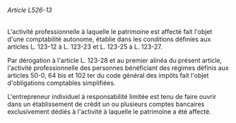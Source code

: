 ###### Article L526-13

L'activité professionnelle à laquelle le patrimoine est affecté fait l'objet d'une comptabilité autonome, établie dans les conditions définies aux articles L. 123-12 à L. 123-23 et L. 123-25 à L. 123-27.

Par dérogation à l'article L. 123-28 et au premier alinéa du présent article, l'activité professionnelle des personnes bénéficiant des régimes définis aux articles 50-0, 64 bis et 102 ter du code général des impôts fait l'objet d'obligations comptables simplifiées.

L'entrepreneur individuel à responsabilité limitée est tenu de faire ouvrir dans un établissement de crédit un ou plusieurs comptes bancaires exclusivement dédiés à l'activité à laquelle le patrimoine a été affecté.

